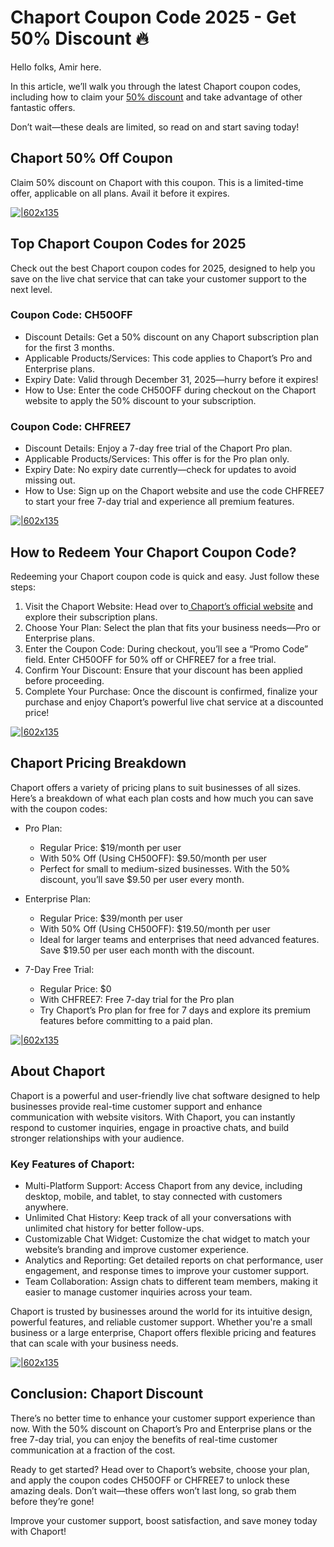 # Chaport Coupon Code 2025 - Get 50% Discount 🔥

Hello folks, Amir here.

In this article, we’ll walk you through the latest Chaport coupon codes, including how to claim your [50% discount](https://www.chaport.com?fpr=shadow) and take advantage of other fantastic offers.

Don’t wait—these deals are limited, so read on and start saving today!

## Chaport 50% Off Coupon

Claim 50% discount on Chaport with this coupon. This is a limited-time offer, applicable on all plans. Avail it before it expires.

[![|602x135](https://lh7-rt.googleusercontent.com/docsz/AD_4nXdN60pStAB_ZKA2kbGc2w0PZmu_XD90oti3peeyLAK4K65AaM5z5uPNpj1wsH5vc3LzeZ1LMp7vhUuuOi5-nZ9-J8P1asbTFGoyiAvDVgir6k_1boGxPcxxims4YxFNloMsNCQtdg?key=t_s5-lbSFNkuFyygr4qjPUgO)](https://www.chaport.com?fpr=shadow)

## Top Chaport Coupon Codes for 2025

Check out the best Chaport coupon codes for 2025, designed to help you save on the live chat service that can take your customer support to the next level.

### Coupon Code: CH50OFF

* Discount Details: Get a 50% discount on any Chaport subscription plan for the first 3 months.
* Applicable Products/Services: This code applies to Chaport’s Pro and Enterprise plans.
* Expiry Date: Valid through December 31, 2025—hurry before it expires!
* How to Use: Enter the code CH50OFF during checkout on the Chaport website to apply the 50% discount to your subscription.

### Coupon Code: CHFREE7

* Discount Details: Enjoy a 7-day free trial of the Chaport Pro plan.
* Applicable Products/Services: This offer is for the Pro plan only.
* Expiry Date: No expiry date currently—check for updates to avoid missing out.
* How to Use: Sign up on the Chaport website and use the code CHFREE7 to start your free 7-day trial and experience all premium features.

[![|602x135](https://lh7-rt.googleusercontent.com/docsz/AD_4nXdN60pStAB_ZKA2kbGc2w0PZmu_XD90oti3peeyLAK4K65AaM5z5uPNpj1wsH5vc3LzeZ1LMp7vhUuuOi5-nZ9-J8P1asbTFGoyiAvDVgir6k_1boGxPcxxims4YxFNloMsNCQtdg?key=t_s5-lbSFNkuFyygr4qjPUgO)](https://www.chaport.com?fpr=shadow)

## How to Redeem Your Chaport Coupon Code?

Redeeming your Chaport coupon code is quick and easy. Just follow these steps:

1. Visit the Chaport Website: Head over to[ Chaport’s official website](https://www.chaport.com/) and explore their subscription plans.
2. Choose Your Plan: Select the plan that fits your business needs—Pro or Enterprise plans.
3. Enter the Coupon Code: During checkout, you’ll see a “Promo Code” field. Enter CH50OFF for 50% off or CHFREE7 for a free trial.
4. Confirm Your Discount: Ensure that your discount has been applied before proceeding.
5. Complete Your Purchase: Once the discount is confirmed, finalize your purchase and enjoy Chaport’s powerful live chat service at a discounted price!

[![|602x135](https://lh7-rt.googleusercontent.com/docsz/AD_4nXdN60pStAB_ZKA2kbGc2w0PZmu_XD90oti3peeyLAK4K65AaM5z5uPNpj1wsH5vc3LzeZ1LMp7vhUuuOi5-nZ9-J8P1asbTFGoyiAvDVgir6k_1boGxPcxxims4YxFNloMsNCQtdg?key=t_s5-lbSFNkuFyygr4qjPUgO)](https://www.chaport.com?fpr=shadow)

## Chaport Pricing Breakdown

Chaport offers a variety of pricing plans to suit businesses of all sizes. Here’s a breakdown of what each plan costs and how much you can save with the coupon codes:

* Pro Plan:

  * Regular Price: $19/month per user
  * With 50% Off (Using CH50OFF): $9.50/month per user
  * Perfect for small to medium-sized businesses. With the 50% discount, you’ll save $9.50 per user every month.
* Enterprise Plan:

  * Regular Price: $39/month per user
  * With 50% Off (Using CH50OFF): $19.50/month per user
  * Ideal for larger teams and enterprises that need advanced features. Save $19.50 per user each month with the discount.
* 7-Day Free Trial:

  * Regular Price: $0
  * With CHFREE7: Free 7-day trial for the Pro plan
  * Try Chaport’s Pro plan for free for 7 days and explore its premium features before committing to a paid plan.

[![|602x135](https://lh7-rt.googleusercontent.com/docsz/AD_4nXdN60pStAB_ZKA2kbGc2w0PZmu_XD90oti3peeyLAK4K65AaM5z5uPNpj1wsH5vc3LzeZ1LMp7vhUuuOi5-nZ9-J8P1asbTFGoyiAvDVgir6k_1boGxPcxxims4YxFNloMsNCQtdg?key=t_s5-lbSFNkuFyygr4qjPUgO)](https://www.chaport.com?fpr=shadow)

## About Chaport

Chaport is a powerful and user-friendly live chat software designed to help businesses provide real-time customer support and enhance communication with website visitors. With Chaport, you can instantly respond to customer inquiries, engage in proactive chats, and build stronger relationships with your audience.

### Key Features of Chaport:

* Multi-Platform Support: Access Chaport from any device, including desktop, mobile, and tablet, to stay connected with customers anywhere.
* Unlimited Chat History: Keep track of all your conversations with unlimited chat history for better follow-ups.
* Customizable Chat Widget: Customize the chat widget to match your website’s branding and improve customer experience.
* Analytics and Reporting: Get detailed reports on chat performance, user engagement, and response times to improve your customer support.
* Team Collaboration: Assign chats to different team members, making it easier to manage customer inquiries across your team.

Chaport is trusted by businesses around the world for its intuitive design, powerful features, and reliable customer support. Whether you're a small business or a large enterprise, Chaport offers flexible pricing and features that can scale with your business needs.

[![|602x135](https://lh7-rt.googleusercontent.com/docsz/AD_4nXdN60pStAB_ZKA2kbGc2w0PZmu_XD90oti3peeyLAK4K65AaM5z5uPNpj1wsH5vc3LzeZ1LMp7vhUuuOi5-nZ9-J8P1asbTFGoyiAvDVgir6k_1boGxPcxxims4YxFNloMsNCQtdg?key=t_s5-lbSFNkuFyygr4qjPUgO)](https://www.chaport.com?fpr=shadow)

## Conclusion: Chaport Discount

There’s no better time to enhance your customer support experience than now. With the 50% discount on Chaport’s Pro and Enterprise plans or the free 7-day trial, you can enjoy the benefits of real-time customer communication at a fraction of the cost.

Ready to get started? Head over to Chaport’s website, choose your plan, and apply the coupon codes CH50OFF or CHFREE7 to unlock these amazing deals. Don’t wait—these offers won’t last long, so grab them before they’re gone!

Improve your customer support, boost satisfaction, and save money today with Chaport!
